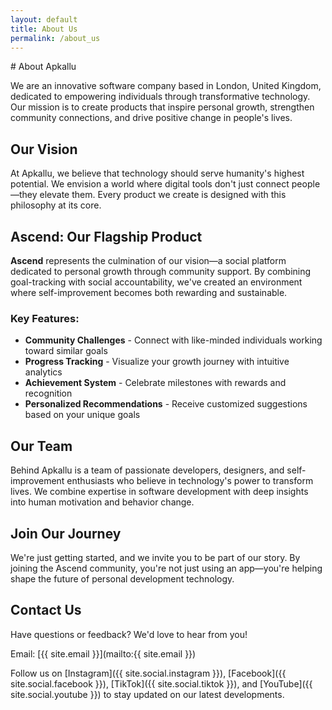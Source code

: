 ```yaml
---
layout: default
title: About Us
permalink: /about_us
---
```

<div class="container" markdown="1">
# About Apkallu

We are an innovative software company based in London, United Kingdom, dedicated to empowering individuals through transformative technology. Our mission is to create products that inspire personal growth, strengthen community connections, and drive positive change in people's lives.

## Our Vision

At Apkallu, we believe that technology should serve humanity's highest potential. We envision a world where digital tools don't just connect people—they elevate them. Every product we create is designed with this philosophy at its core.

## Ascend: Our Flagship Product

**Ascend** represents the culmination of our vision—a social platform dedicated to personal growth through community support. By combining goal-tracking with social accountability, we've created an environment where self-improvement becomes both rewarding and sustainable.

### Key Features:

- **Community Challenges** - Connect with like-minded individuals working toward similar goals
- **Progress Tracking** - Visualize your growth journey with intuitive analytics
- **Achievement System** - Celebrate milestones with rewards and recognition
- **Personalized Recommendations** - Receive customized suggestions based on your unique goals

## Our Team

Behind Apkallu is a team of passionate developers, designers, and self-improvement enthusiasts who believe in technology's power to transform lives. We combine expertise in software development with deep insights into human motivation and behavior change.

## Join Our Journey

We're just getting started, and we invite you to be part of our story. By joining the Ascend community, you're not just using an app—you're helping shape the future of personal development technology.

## Contact Us

Have questions or feedback? We'd love to hear from you!

Email: [{{ site.email }}](mailto:{{ site.email }})

Follow us on [Instagram]({{ site.social.instagram }}), [Facebook]({{ site.social.facebook }}), [TikTok]({{ site.social.tiktok }}), and [YouTube]({{ site.social.youtube }}) to stay updated on our latest developments.